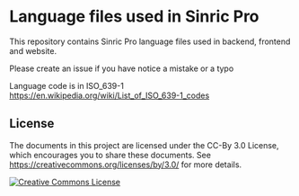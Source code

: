 # Language files used in Sinric Pro
This repository contains Sinric Pro language files used in backend, frontend and website. 

Please create an issue if you have notice a mistake or a typo 

Language code is in ISO_639-1
https://en.wikipedia.org/wiki/List_of_ISO_639-1_codes

## License

The documents in this project are licensed under the CC-By 3.0 License, which
encourages you to share these documents. See
<https://creativecommons.org/licenses/by/3.0/> for more details.

<a rel="license" href="https://creativecommons.org/licenses/by/3.0/"><img alt="Creative Commons License" style="border-width:0" src="https://i.creativecommons.org/l/by/3.0/88x31.png" /></a>

